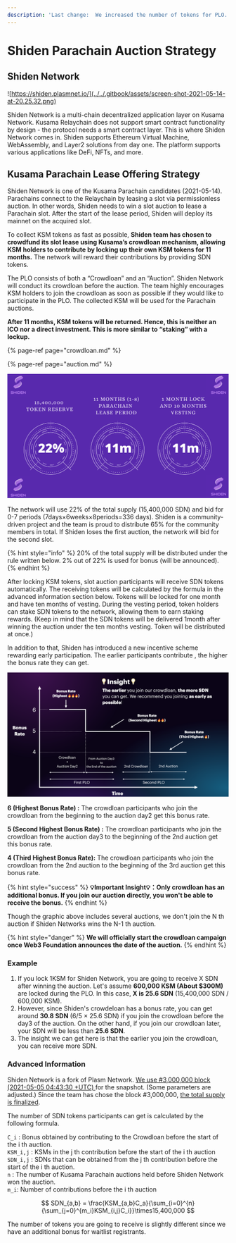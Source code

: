 ```yaml
---
description: 'Last change:  We increased the number of tokens for PLO.'
---
```


# Shiden Parachain Auction Strategy

## Shiden Network

![https://shiden.plasmnet.io/](../../.gitbook/assets/screen-shot-2021-05-14-at-20.25.32.png)

Shiden Network is a multi-chain decentralized application layer on Kusama Network. Kusama Relaychain does not support smart contract functionality by design - the protocol needs a smart contract layer. This is where Shiden Network comes in. Shiden supports Ethereum Virtual Machine, WebAssembly, and Layer2 solutions from day one. The platform supports various applications like DeFi, NFTs, and more.

## Kusama Parachain Lease Offering Strategy

Shiden Network is one of the Kusama Parachain candidates \(2021-05-14\). Parachains connect to the Relaychain by leasing a slot via permissionless auction. In other words, Shiden needs to win a slot auction to lease a Parachain slot. After the start of the lease period, Shiden will deploy its mainnet on the acquired slot.

To collect KSM tokens as fast as possible, **Shiden team has chosen to crowdfund its slot lease using Kusama’s crowdloan mechanism, allowing KSM holders to contribute by locking up their own KSM tokens for 11 months.** The network will reward their contributions by providing SDN tokens.

The PLO consists of both a “Crowdloan” and an “Auction”. Shiden Network will conduct its crowdloan before the auction. The team highly encourages KSM holders to join the crowdloan as soon as possible if they would like to participate in the PLO. The collected KSM  will be used for the Parachain auctions. 

**After 11 months, KSM tokens will be returned. Hence, this is neither an ICO nor a direct investment. This is more similar to “staking” with a lockup.** 

{% page-ref page="crowdloan.md" %}

{% page-ref page="auction.md" %}

![](../../.gitbook/assets/screen-shot-2021-05-20-at-23.43.54.png)

The network will use 22% of the total supply \(15,400,000 SDN\) and bid for 0-7 periods \(7days×6weeks×8periods=336 days\). Shiden is a community-driven project and the team is proud to distribute 65% for the community members in total. If Shiden loses the first auction, the network will bid for the second slot.

{% hint style="info" %}
20% of the total supply will be distributed under the rule written below. 2% out of 22% is used for bonus \(will be announced\).‌
{% endhint %}

After locking KSM tokens, slot auction participants will receive SDN tokens automatically. The receiving tokens will be calculated by the formula in the advanced information section below. Tokens will be locked for one month and have ten months of vesting. During the vesting period, token holders can stake SDN tokens to the network, allowing them to earn staking rewards. \(Keep in mind that the SDN tokens will be delivered 1month after winning the auction under the ten months vesting. Token will be distributed at once.\)‌

In addition to that, Shiden has introduced a new incentive scheme rewarding early participation. The earlier participants contribute , the higher the bonus rate they can get.

![](../../.gitbook/assets/screen-shot-2021-05-20-at-1.07.22.png)

**6 \(Highest Bonus Rate\) :** The crowdloan participants who join the crowdloan from the beginning to the auction day2 get this bonus rate.

**5 \(Second Highest Bonus Rate\) :** The crowdloan participants who join the crowdloan from the auction day3 to the beginning of the 2nd auction get this bonus rate.

**4 \(Third Highest Bonus Rate\):** The crowdloan participants who join the crowdloan from the 2nd auction to the beginning of the 3rd auction get this bonus rate.

{% hint style="success" %}
**💡Important  Insight💡：Only crowdloan has an additional bonus. If you join our auction directly, you won't be able to receive the bonus.** 
{% endhint %}

Though the graphic above includes several auctions, we don't join the N th auction if Shiden Networks wins the N-1 th auction.  

{% hint style="danger" %}
**We will officially start the crowdloan campaign once Web3 Foundation announces the date of the auction.**
{% endhint %}

### Example

1. If you lock 1KSM for Shiden Network, you are going to receive X SDN after winning the auction. Let's assume **600,000 KSM \(About $300M\)** are locked during the PLO. In this case, **X is 25.6 SDN** \(15,400,000 SDN / 600,000 KSM\).  
2. However, since Shiden's crowdeloan has a bonus rate, you can get around  **30.8 SDN** \(6/5 × 25.6 SDN\)  if you join the crowdloan before the day3 of the auction. On the other hand, if you join our crowdloan later, your SDN will be less than **25.6 SDN**.
3. The insight we can get here is that the earlier you join the crowdloan, you can receive more SDN. 

### Advanced Information

Shiden Network is a fork of Plasm Network. [We use \#3,000,000 block \(2021-05-05 04:43:30 +UTC\) ](https://plasm.subscan.io/block/3000000) for the snapshot. \(Some parameters are adjusted.\)  Since the team has chose the block \#3,000,000, [the total supply is finalized](https://forum.plasmnet.io/t/finalizing-shidens-parameters-for-the-launch/1198%20). 

The number of SDN tokens participants can get is calculated  by the following formula.

`C_i` : Bonus obtained by contributing to the Crowdloan before the start of the i th auction.  
`KSM_i,j` : KSMs in the j th contribution before the start of the i th auction  
`SDN_i,j` : SDNs that can be obtained from the j th contribution before the start of the i th auction.  
`n` : The number of Kusama Parachain auctions held before Shiden Network won the auction.  
`m_i`: Number of contributions before the i th auction

$$
SDN_{a,b} = \frac{KSM_{a,b}C_a}{\sum_{i=0}^{n}{\sum_{j=0}^{m_i}KSM_{i,j}C_i}}\times15,400,000
$$

The number of tokens you are going to receive is slightly different since we have an additional bonus for waitlist registrants.

